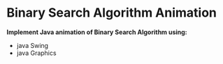 # Binary Search Algorithm Animation
**Implement Java animation of Binary Search Algorithm using:**
<ul>
    <li>java Swing</li>
    <li>java Graphics</li>
</ul>